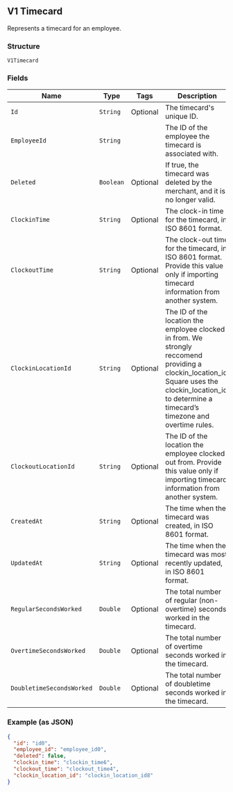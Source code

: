 ## V1 Timecard

Represents a timecard for an employee.

### Structure

`V1Timecard`

### Fields

| Name | Type | Tags | Description | Getter |
|  --- | --- | --- | --- | --- |
| `Id` | `String` | Optional | The timecard's unique ID. | String getId() |
| `EmployeeId` | `String` |  | The ID of the employee the timecard is associated with. | String getEmployeeId() |
| `Deleted` | `Boolean` | Optional | If true, the timecard was deleted by the merchant, and it is no longer valid. | Boolean getDeleted() |
| `ClockinTime` | `String` | Optional | The clock-in time for the timecard, in ISO 8601 format. | String getClockinTime() |
| `ClockoutTime` | `String` | Optional | The clock-out time for the timecard, in ISO 8601 format. Provide this value only if importing timecard information from another system. | String getClockoutTime() |
| `ClockinLocationId` | `String` | Optional | The ID of the location the employee clocked in from. We strongly reccomend providing a clockin_location_id. Square uses the clockin_location_id to determine a timecard’s timezone and overtime rules. | String getClockinLocationId() |
| `ClockoutLocationId` | `String` | Optional | The ID of the location the employee clocked out from. Provide this value only if importing timecard information from another system. | String getClockoutLocationId() |
| `CreatedAt` | `String` | Optional | The time when the timecard was created, in ISO 8601 format. | String getCreatedAt() |
| `UpdatedAt` | `String` | Optional | The time when the timecard was most recently updated, in ISO 8601 format. | String getUpdatedAt() |
| `RegularSecondsWorked` | `Double` | Optional | The total number of regular (non-overtime) seconds worked in the timecard. | Double getRegularSecondsWorked() |
| `OvertimeSecondsWorked` | `Double` | Optional | The total number of overtime seconds worked in the timecard. | Double getOvertimeSecondsWorked() |
| `DoubletimeSecondsWorked` | `Double` | Optional | The total number of doubletime seconds worked in the timecard. | Double getDoubletimeSecondsWorked() |

### Example (as JSON)

```json
{
  "id": "id0",
  "employee_id": "employee_id0",
  "deleted": false,
  "clockin_time": "clockin_time6",
  "clockout_time": "clockout_time4",
  "clockin_location_id": "clockin_location_id8"
}
```

